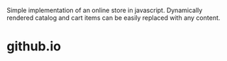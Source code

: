 Simple implementation of an online store in javascript.
Dynamically rendered catalog and cart items can be easily replaced with any content.

# github.io
